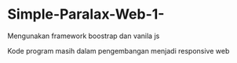 # Simple-Paralax-Web-1-
Mengunakan framework boostrap dan vanila js

Kode program masih dalam pengembangan menjadi responsive web
